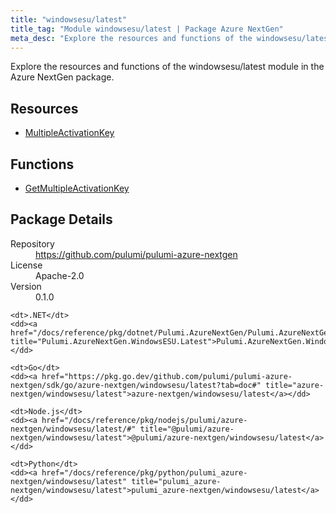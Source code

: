 ```yaml
---
title: "windowsesu/latest"
title_tag: "Module windowsesu/latest | Package Azure NextGen"
meta_desc: "Explore the resources and functions of the windowsesu/latest module in the Azure NextGen package."
---
```


<!-- WARNING: this file was generated by Pulumi Docs Generator. -->
<!-- Do not edit by hand unless you're certain you know what you are doing! -->

Explore the resources and functions of the windowsesu/latest module in the Azure NextGen package.

<h2 id="resources">Resources</h2>
<ul class="api">
    <li><a href="multipleactivationkey" title="MultipleActivationKey"><span class="symbol resource"></span>MultipleActivationKey</a></li>
</ul>

<h2 id="functions">Functions</h2>
<ul class="api">
    <li><a href="getmultipleactivationkey" title="GetMultipleActivationKey"><span class="symbol function"></span>GetMultipleActivationKey</a></li>
</ul>

<h2 id="package-details">Package Details</h2>
<dl class="package-details">
	<dt>Repository</dt>
	<dd><a href="https://github.com/pulumi/pulumi-azure-nextgen">https://github.com/pulumi/pulumi-azure-nextgen</a></dd>
	<dt>License</dt>
	<dd>Apache-2.0</dd>
	<dt>Version</dt>
	<dd>0.1.0</dd>
</dl>



<dl class="tabular">

    <dt>.NET</dt>
    <dd><a href="/docs/reference/pkg/dotnet/Pulumi.AzureNextGen/Pulumi.AzureNextGen.WindowsESU.Latest.html" title="Pulumi.AzureNextGen.WindowsESU.Latest">Pulumi.AzureNextGen.WindowsESU.Latest</a></dd>

    <dt>Go</dt>
    <dd><a href="https://pkg.go.dev/github.com/pulumi/pulumi-azure-nextgen/sdk/go/azure-nextgen/windowsesu/latest?tab=doc#" title="azure-nextgen/windowsesu/latest">azure-nextgen/windowsesu/latest</a></dd>

    <dt>Node.js</dt>
    <dd><a href="/docs/reference/pkg/nodejs/pulumi/azure-nextgen/windowsesu/latest/#" title="@pulumi/azure-nextgen/windowsesu/latest">@pulumi/azure-nextgen/windowsesu/latest</a></dd>

    <dt>Python</dt>
    <dd><a href="/docs/reference/pkg/python/pulumi_azure-nextgen/windowsesu/latest" title="pulumi_azure-nextgen/windowsesu/latest">pulumi_azure-nextgen/windowsesu/latest</a></dd>

</dl>

